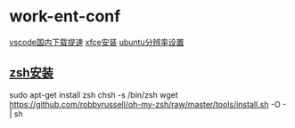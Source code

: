 # work-ent-conf

[vscode国内下载提速](https://blog.csdn.net/yang_young_/article/details/113749112)
[xfce安装](https://www.linuxprobe.com/xfce-lasest.html)
[ubuntu分辨率设置](https://www.cnblogs.com/eczhou/p/7860555.html)

## [zsh安装](https://www.cnblogs.com/dhcn/p/11666845.html)
sudo apt-get install zsh
chsh -s /bin/zsh
wget https://github.com/robbyrussell/oh-my-zsh/raw/master/tools/install.sh -O - | sh